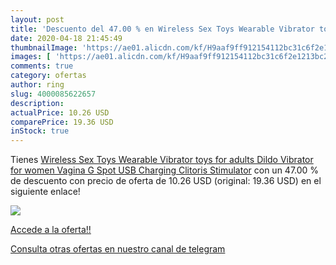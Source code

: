 ```yaml
---
layout: post
title: 'Descuento del 47.00 % en Wireless Sex Toys Wearable Vibrator toys'
date: 2020-04-18 21:45:49
thumbnailImage: 'https://ae01.alicdn.com/kf/H9aaf9ff912154112bc31c6f2e1213bc2Z/Wireless-Sex-Toys-Wearable-Vibrator-toys-for-adults-Dildo-Vibrator-for-women-Vagina-G-Spot-USB.jpg_350x350._SL200_.jpg'
images: [ 'https://ae01.alicdn.com/kf/H9aaf9ff912154112bc31c6f2e1213bc2Z/Wireless-Sex-Toys-Wearable-Vibrator-toys-for-adults-Dildo-Vibrator-for-women-Vagina-G-Spot-USB.jpg_350x350._SL200_.jpg' ]
comments: true
category: ofertas
author: ring
slug: 4000085622657
description:
actualPrice: 10.26 USD
comparePrice: 19.36 USD
inStock: true
---
```


Tienes [Wireless Sex Toys Wearable Vibrator toys for adults Dildo Vibrator for women Vagina G Spot USB Charging Clitoris Stimulator](https://www.amazon.com/dp/4000085622657/?tag=redken08-20) con un 47.00 % de descuento con precio de oferta de 10.26 USD (original: 19.36 USD) en el siguiente enlace!

[![](https://ae01.alicdn.com/kf/H9aaf9ff912154112bc31c6f2e1213bc2Z/Wireless-Sex-Toys-Wearable-Vibrator-toys-for-adults-Dildo-Vibrator-for-women-Vagina-G-Spot-USB.jpg_350x350._SL200_.jpg)](https://www.amazon.com/dp/4000085622657/?tag=redken08-20)

[Accede a la oferta!!](https://www.amazon.com/dp/4000085622657/?tag=redken08-20)

[Consulta otras ofertas en nuestro canal de telegram](https://t.me/s/ofertas25)
